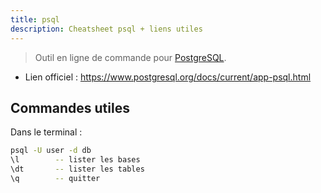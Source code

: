 ```yaml
---
title: psql
description: Cheatsheet psql + liens utiles
---
```


> Outil en ligne de commande pour [PostgreSQL](postgres).

- Lien officiel : https://www.postgresql.org/docs/current/app-psql.html

## Commandes utiles
Dans le terminal :
```bash
psql -U user -d db
\l        -- lister les bases
\dt       -- lister les tables
\q        -- quitter
```

